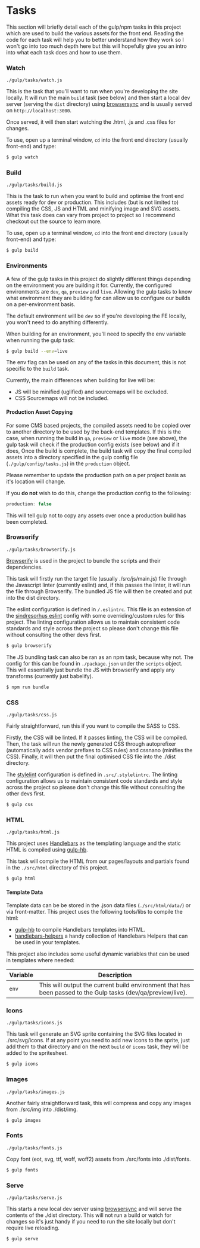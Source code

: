 # Tasks

This section will briefly detail each of the gulp/npm tasks in this project which are used to build the various assets for the front end.
Reading the code for each task will help you to better understand how they work so I won't go into too much depth here but this will hopefully give you an intro into what each task does and how to use them.

### Watch

`./gulp/tasks/watch.js`

This is the task that you'll want to run when you're developing the site locally. It will run the main `build` task (see below) and then start a local dev server (serving the `dist` directory) using [browsersync](https://www.browsersync.io/) and is usually served on `http://localhost:3000`.

Once served, it will then start watching the .html, .js and .css files for changes.

To use, open up a terminal window, `cd` into the front end directory (usually front-end) and type:

```sh
$ gulp watch
```

### Build

`./gulp/tasks/build.js`

This is the task to run when you want to build and optimise the front end assets ready for dev or production.
This includes (but is not limited to) compiling the CSS, JS and HTML and minifying image and SVG assets. What this task does can vary from project to project so I recommend checkout out the source to learn more.

To use, open up a terminal window, `cd` into the front end directory (usually front-end) and type:

```sh
$ gulp build
```

### Environments

A few of the gulp tasks in this project do slightly different things depending on the environment you are building it for. Currently, the configured environments are `dev`, `qa`, `preview` and `live`. Allowing the gulp tasks to know what environment they are building for can allow us to configure our builds on a per-environment basis. 

The default environment will be `dev` so if you're developing the FE locally, you won't need to do anything differently.

When building for an environment, you'll need to specify the env variable when running the gulp task:

```sh
$ gulp build --env=live
```

The env flag can be used on any of the tasks in this document, this is not specific to the `build` task.

Currently, the main differences when building for live will be:

- JS will be minified (uglified) and sourcemaps will be excluded.
- CSS Sourcemaps will not be included.

#### Production Asset Copying

For some CMS based projects, the compiled assets need to be copied over to another directory to be used by the back-end templates. If this is the case, when running the build in `qa`, `preview` or `live` mode (see above), the gulp task will check if the production config exists (see below) and if it does, Once the build is complete, the build task will copy the final compiled assets into a directory specified in the gulp config file (`./gulp/config/tasks.js`) in the `production` object.

Please remember to update the production path on a per project basis as it's location will change.

If you **do not** wish to do this, change the production config to the following:

```js
production: false
```

This will tell gulp not to copy any assets over once a production build has been completed.

### Browserify

`./gulp/tasks/browserify.js`

[Browserify](http://browserify.org/) is used in the project to bundle the scripts and their dependencies.

This task will firstly run the target file (usually ./src/js/main.js) file through the Javascript linter (currently eslint) and, if this passes the linter, it will run the file through Browserify. The bundled JS file will then be created and put into the dist directory.

The eslint configuration is defined in `/.eslintrc`. This file is an extension of the [sindresorhus eslint](https://github.com/sindresorhus/eslint-config-xo) config with some overriding/custom rules for this project. The linting configuration allows us to maintain consistent code standards and style across the project so please don't change this file without consulting the other devs first.

```sh
$ gulp browserify
```

The JS bundling task can also be ran as an npm task, because why not. The config for this can be found in `./package.json` under the `scripts` object.
This will essentially just bundle the JS with browserify and apply any transforms (currently just babelify).

```sh
$ npm run bundle
```


### CSS

`./gulp/tasks/css.js`

Fairly straightforward, run this if you want to compile the SASS to CSS.

Firstly, the CSS will be linted. If it passes linting, the CSS will be compiled. Then, the task will run the newly generated CSS through autoprefixer (automatically adds vendor prefixes to CSS rules) and cssnano (minifies the CSS). Finally, it will then put the final optimised CSS file into the ./dist directory.

The [stylelint](https://github.com/stylelint/stylelint) configuration is defined in `.src/.stylelintrc`. The linting configuration allows us to maintain consistent code standards and style across the project so please don't change this file without consulting the other devs first.

```sh
$ gulp css
```

### HTML

`./gulp/tasks/html.js`

This project uses [Handlebars](http://handlebarsjs.com) as the templating language and the static HTML is compiled using [gulp-hb](https://github.com/shannonmoeller/gulp-hb).

This task will compile the HTML from our pages/layouts and partials found in the `./src/html` directory of this project.

```sh
$ gulp html
```

#### Template Data

Template data can be be stored in the .json data files (`./src/html/data/`) or via front-matter. This project uses the following tools/libs to compile the html:

- [gulp-hb](https://github.com/shannonmoeller/gulp-hb) to compile Handlebars templates into HTML.
- [handlebars-helpers](https://github.com/helpers/handlebars-helpers) a handy collection of Handlebars Helpers that can be used in your templates.

This project also includes some useful dynamic variables that can be used in templates where needed:

| Variable    | Description                                                                                                  |
|-------------|--------------------------------------------------------------------------------------------------------------|
| `env` | This will output the current build environment that has been passed to the Gulp tasks (dev/qa/preview/live). |


### Icons

`./gulp/tasks/icons.js`

This task will generate an SVG sprite containing the SVG files located in ./src/svg/icons. If at any point you need to add new icons to the sprite, just add them to that directory and on the next `build` or `icons` task, they will be added to the spritesheet.

```sh
$ gulp icons
```

### Images

`./gulp/tasks/images.js`

Another fairly straightforward task, this will compress and copy any images from ./src/img into ./dist/img.

```sh
$ gulp images
```

### Fonts

`./gulp/tasks/fonts.js`

Copy font (eot, svg, ttf, woff, woff2) assets from ./src/fonts into ./dist/fonts.

```sh
$ gulp fonts
```

### Serve

`./gulp/tasks/serve.js`

This starts a new local dev server using [browsersync](https://www.browsersync.io/) and will serve the contents of the ./dist directory. This will not run a build or watch for changes so it's just handy if you need to run the site locally but don't require live reloading.

```sh
$ gulp serve
```

